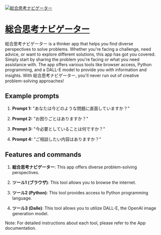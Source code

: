 [![総合思考ナビゲーター](https://files.oaiusercontent.com/file-UrPMzwb1LSSpb0fnc59WR4UZ?se=2123-10-17T03%3A34%3A04Z&sp=r&sv=2021-08-06&sr=b&rscc=max-age%3D31536000%2C%20immutable&rscd=attachment%3B%20filename%3D596397df-b4e8-4a6c-a999-4bcd4c1ac88d.png&sig=UyCdj5IW/3XFecP%2BNk49BQW2i7ECisAIC8ddKMepb40%3D)](https://chat.openai.com/g/g-gvT4szABf-zong-he-si-kao-nabigeta)

# [総合思考ナビゲーター](https://chat.openai.com/g/g-gvT4szABf-zong-he-si-kao-nabigeta)

総合思考ナビゲーター is a thinker app that helps you find diverse perspectives to solve problems. Whether you're facing a challenge, need advice, or want to explore different solutions, this app has got you covered. Simply start by sharing the problem you're facing or what you need assistance with. The app offers various tools like browser access, Python programming, and a DALL-E model to provide you with information and insights. With 総合思考ナビゲーター, you'll never run out of creative problem-solving approaches!

## Example prompts

1. **Prompt 1:** "あなたは今どのような問題に直面していますか？"

2. **Prompt 2:** "お困りごとはありますか？"

3. **Prompt 3:** "今必要としていることは何ですか？"

4. **Prompt 4:** "ご相談したい内容はありますか？"

## Features and commands

1. **総合思考ナビゲーター**: This app offers diverse problem-solving perspectives.

2. **ツール1 (ブラウザ)**: This tool allows you to browse the internet.

3. **ツール2 (Python)**: This tool provides access to Python programming language.

4. **ツール3 (Dalle)**: This tool allows you to utilize DALL-E, the OpenAI image generation model.

Note: For detailed instructions about each tool, please refer to the App documentation.